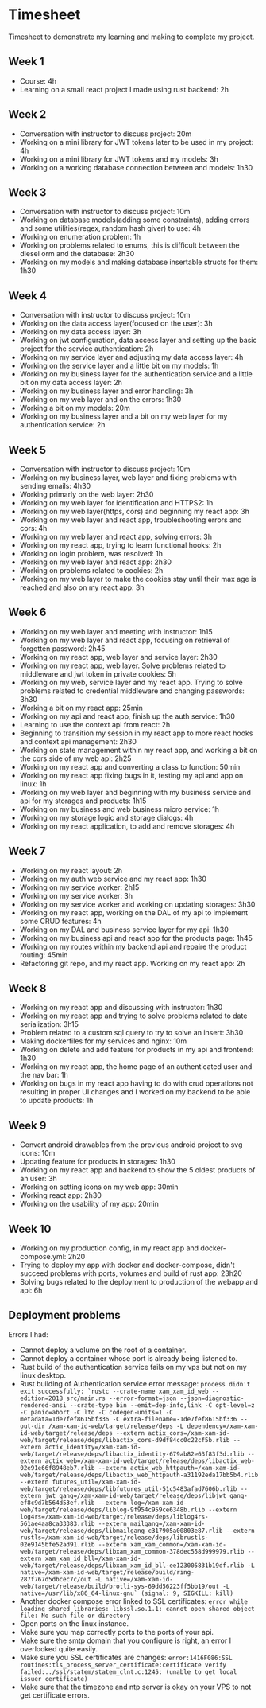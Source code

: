 # Timesheet

Timesheet to demonstrate my learning and making to complete my project.

## Week 1

* Course: 4h
* Learning on a small react project I made using rust backend: 2h

## Week 2

* Conversation with instructor to discuss project: 20m
* Working on a mini library for JWT tokens later to be used in my project: 4h
* Working on a mini library for JWT tokens and my models: 3h
* Working on a working database connection between and models: 1h30

## Week 3

* Conversation with instructor to discuss project: 10m
* Working on database models(adding some constraints), adding errors and some utilities(regex, random hash giver) to use: 4h
* Working on enumeration problem: 1h
* Working on problems related to enums, this is difficult between the diesel orm and the database: 2h30
* Working on my models and making database insertable structs for them: 1h30

## Week 4

* Conversation with instructor to discuss project: 10m
* Working on the data access layer(focused on the user): 3h
* Working on my data access layer: 3h
* Working on jwt configuration, data access layer and setting up the basic project for the service authentication: 2h
* Working on my service layer and adjusting my data access layer: 4h
* Working on the service layer and a little bit on my models: 1h
* Working on my business layer for the authentication service and a little bit on my data access layer: 2h
* Working on my business layer and error handling: 3h
* Working on my web layer and on the errors: 1h30
* Working a bit on my models: 20m
* Working on my business layer and a bit on my web layer for my authentication service: 2h

## Week 5
* Conversation with instructor to discuss project: 10m
* Working on my business layer, web layer and fixing problems with sending emails: 4h30
* Working primarly on the web layer: 2h30
* Working on my web layer for identification and HTTPS2: 1h
* Working on my web layer(https, cors) and beginning my react app: 3h
* Working on my web layer and react app, troubleshooting errors and cors: 4h
* Working on my web layer and react app, solving errors: 3h
* Working on my react app, trying to learn functional hooks: 2h
* Working on login problem, was resolved: 1h
* Working on my web layer and react app: 2h30
* Working on problems related to cookies: 2h
* Working on my web layer to make the cookies stay until their max age is reached and also on my react app: 3h

## Week 6

* Working on my web layer and meeting with instructor: 1h15
* Working on my web layer and react app, focusing on retrieval of forgotten password: 2h45
* Working on my react app, web layer and service layer: 2h30
* Working on my react app, web layer. Solve problems related to middleware and jwt token in private cookies: 5h
* Working on my web, service layer and my react app. Trying to solve problems related to credential middleware and changing passwords: 3h30
* Working a bit on my react app: 25min
* Working on my api and react app, finish up the auth service: 1h30
* Learning to use the context api from react: 2h
* Beginning to transition my session in my react app to more react hooks and context api management: 2h30
* Working on state management within my react app, and working a bit on the cors side of my web api: 2h25
* Working on my react app and converting a class to function: 50min
* Working on my react app fixing bugs in it, testing my api and app on linux: 1h
* Working on my web layer and beginning with my business service and api for my storages and products: 1h15
* Working on my business and web business micro service: 1h
* Working on my storage logic and storage dialogs: 4h
* Working on my react application, to add and remove storages: 4h

## Week 7

* Working on my react layout: 2h
* Working on my auth web service and my react app: 1h30
* Working on my service worker: 2h15
* Working on my service worker: 3h
* Working on my service worker and working on updating storages: 3h30
* Working on my react app, working on the DAL of my api to implement some CRUD features: 4h
* Working on my DAL and business service layer for my api: 1h30
* Working on my business api and react app for the products page: 1h45
* Working on my routes within my backend api and repaire the product routing: 45min
* Refactoring git repo, and my react app. Working on my react app: 2h

## Week 8

* Working on my react app and discussing with instructor: 1h30
* Working on my react app and trying to solve problems related to date serialization: 3h15
* Problem related to a custom sql query to try to solve an insert: 3h30
* Making dockerfiles for my services and nginx: 10m
* Working on delete and add feature for products in my api and frontend: 1h30
* Working on my react app, the home page of an authenticated user and the nav bar: 1h
* Working on bugs in my react app having to do with crud operations not resulting in proper UI changes and I worked on my backend to be able to update products: 1h

## Week 9

* Convert android drawables from the previous android project to svg icons: 10m
* Updating feature for products in storages: 1h30
* Working on my react app and backend to show the 5 oldest products of an user: 3h
* Working on setting icons on my web app: 30min
* Working react app: 2h30
* Working on the usability of my app: 20min

## Week 10

* Working on my production config, in my react app and docker-compose.yml: 2h20
* Trying to deploy my app with docker and docker-compose, didn't succeed problems with ports, volumes and build of rust app: 23h20
* Solving bugs related to the deployment to production of the webapp and api: 6h

## Deployment problems

Errors I had:
* Cannot deploy a volume on the root of a container.
* Cannot deploy a container whose port is already being listened to.
* Rust build of the authentication service fails on my vps but not on my linux desktop.
* Rust building of Authentication service error message: 
```process didn't exit successfully: `rustc --crate-name xam_xam_id_web --edition=2018 src/main.rs --error-format=json --json=diagnostic-rendered-ansi --crate-type bin --emit=dep-info,link -C opt-level=z -C panic=abort -C lto -C codegen-units=1 -C metadata=1de7fef8615bf336 -C extra-filename=-1de7fef8615bf336 --out-dir /xam-xam-id-web/target/release/deps -L dependency=/xam-xam-id-web/target/release/deps --extern actix_cors=/xam-xam-id-web/target/release/deps/libactix_cors-d9df84cc0c22cf5b.rlib --extern actix_identity=/xam-xam-id-web/target/release/deps/libactix_identity-679ab82e63f83f3d.rlib --extern actix_web=/xam-xam-id-web/target/release/deps/libactix_web-02e91e66f8948eb7.rlib --extern actix_web_httpauth=/xam-xam-id-web/target/release/deps/libactix_web_httpauth-a31192eda17bb5b4.rlib --extern futures_util=/xam-xam-id-web/target/release/deps/libfutures_util-51c5483afad7606b.rlib --extern jwt_gang=/xam-xam-id-web/target/release/deps/libjwt_gang-ef8c9d7b564d53ef.rlib --extern log=/xam-xam-id-web/target/release/deps/liblog-9f954c959ce6348b.rlib --extern log4rs=/xam-xam-id-web/target/release/deps/liblog4rs-561ae4aa8ca33383.rlib --extern mailgang=/xam-xam-id-web/target/release/deps/libmailgang-c317905a00803e87.rlib --extern rustls=/xam-xam-id-web/target/release/deps/librustls-02e9145bfe52ad91.rlib --extern xam_xam_common=/xam-xam-id-web/target/release/deps/libxam_xam_common-378dec558d999979.rlib --extern xam_xam_id_bll=/xam-xam-id-web/target/release/deps/libxam_xam_id_bll-ee123005831b19df.rlib -L native=/xam-xam-id-web/target/release/build/ring-287f767d5dbcec7c/out -L native=/xam-xam-id-web/target/release/build/brotli-sys-69dd56223ff5bb19/out -L native=/usr/lib/x86_64-linux-gnu` (signal: 9, SIGKILL: kill)```
* Another docker compose error linked to SSL certificates: `error while loading shared libraries: libssl.so.1.1: cannot open shared object file: No such file or directory`
* Open ports on the linux instance.
* Make sure you map correctly ports to the ports of your api.
* Make sure the smtp domain that you configure is right, an error I overlooked quite easily.
* Make sure you SSL certificates are changes: `error:1416F086:SSL routines:tls_process_server_certificate:certificate verify failed:../ssl/statem/statem_clnt.c:1245: (unable to get local issuer certificate)`
* Make sure that the timezone and ntp server is okay on your VPS to not get certificate errors.